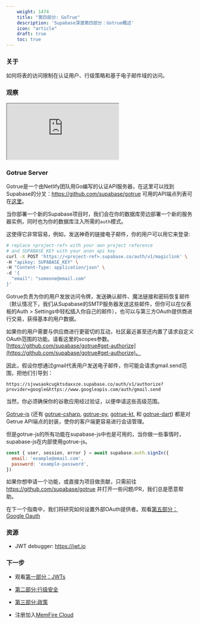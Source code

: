 ```yaml
---
    weight: 1474
    title: "第四部分: GoTrue"
    description: 'Supabase深潜第四部分：Gotrue概述'
    icon: "article"
    draft: true
    toc: true
---
```



### 关于

如何将表的访问限制在认证用户、行级策略和基于电子邮件域的访问。

### 观察

<div className="video-container">
  <iframe
    src="https://www.youtube.com/embed/neqfYym_84k"
    frameBorder="1"
    allow="accelerometer; autoplay; clipboard-write; encrypted-media; gyroscope; picture-in-picture"
    allowFullScreen
  ></iframe>
</div>

### Gotrue Server

Gotrue是一个由Netlify团队用Go编写的认证API服务器，在这里可以找到Supabase的分叉：https://github.com/supabase/gotrue
可用的API端点列表可在[这里](https://github.com/supabase/gotrue#endpoints)。

当你部署一个新的Supabase项目时，我们会在你的数据库旁边部署一个新的服务器实例，同时也为你的数据库注入所需的`auth`模式。

这使得它非常容易，例如，发送神奇的链接电子邮件，你的用户可以用它来登录:

```bash
# replace <project-ref> with your own project reference
# and SUPABASE_KEY with your anon api key
curl -X POST 'https://<project-ref>.supabase.co/auth/v1/magiclink' \
-H "apikey: SUPABASE_KEY" \
-H "Content-Type: application/json" \
-d '{
  "email": "someone@email.com"
}'
```

Gotrue负责为你的用户发放访问令牌，发送确认邮件、魔法链接和密码恢复邮件（默认情况下，我们从Supabase的SMTP服务器发送这些邮件，但你可以在仪表板的Auth > Settings中轻松插入你自己的邮件），也可以与第三方OAuth提供商进行交易，获得基本的用户数据。

如果你的用户需要与供应商进行更密切的互动，社区最近甚至还内置了请求自定义OAuth范围的功能。请看这里的scopes参数。[https://github.com/supabase/gotrue#get-authorize](https://github.com/supabase/gotrue#get-authorize)。

因此，假设你想通过gmail代表用户发送电子邮件，你可能会请求gmail.send范围，把他们引导到：

```
https://sjvwsaokcugktsdaxxze.supabase.co/auth/v1/authorize?provider=google&https://www.googleapis.com/auth/gmail.send
```

当然，你必须确保你的谷歌应用经过验证，以便申请这些高级范围。

[Gotrue-js](https://github.com/supabase/gotrue-js) (还有 [gotrue-csharp](https://github.com/supabase/gotrue-csharp), [gotrue-py](https://github.com/j0/gotrue-py), [gotrue-kt](https://github.com/supabase/gotrue-kt), 和 [gotrue-dart](https://github.com/supabase/gotrue-dart)) 都是对Getrue API端点的封装，使你的客户端更容易进行会话管理。

但是gotrue-js的所有功能在supabase-js中也是可用的，当你做一些事情时，supabase-js在内部使用gotrue-js。

```jsx
const { user, session, error } = await supabase.auth.signIn({
  email: 'example@email.com',
  password: 'example-password',
})
```

如果你想申请一个功能，或直接为项目做贡献，只需前往 https://github.com/supabase/gotrue 
并打开一些问题/PR，我们总是愿意帮助。

在下一个指南中，我们将研究如何设置外部OAuth提供者。观看[第五部分：Google Oauth](././learn/auth-deep-dive/auth-google-oauth)

### 资源

- JWT debugger: https://jwt.io​

### 下一步

- 观看[第一部分：JWTs](./auth-deep-dive-jwts) 

- [第二部分:行级安全](./auth-row-level-security)
- [第三部分:政策](./auth-policies)
<!--- [第四部分: GoTrue](../../learn/auth-deep-dive/auth-gotrue)-->
- 注册加入[MemFire Cloud](https://cloud.memfiredb.com/)



